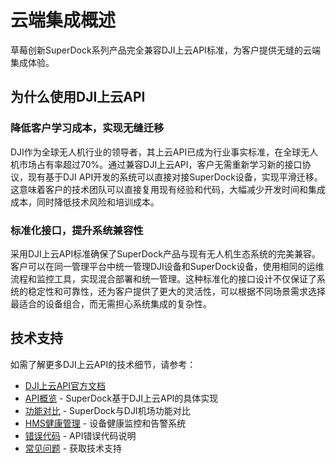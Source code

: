# 云端集成概述

草莓创新SuperDock系列产品完全兼容DJI上云API标准，为客户提供无缝的云端集成体验。

## 为什么使用DJI上云API

### 降低客户学习成本，实现无缝迁移

DJI作为全球无人机行业的领导者，其上云API已成为行业事实标准，在全球无人机市场占有率超过70%。通过兼容DJI上云API，客户无需重新学习新的接口协议，现有基于DJI API开发的系统可以直接对接SuperDock设备，实现平滑迁移。这意味着客户的技术团队可以直接复用现有经验和代码，大幅减少开发时间和集成成本，同时降低技术风险和培训成本。

### 标准化接口，提升系统兼容性

采用DJI上云API标准确保了SuperDock产品与现有无人机生态系统的完美兼容。客户可以在同一管理平台中统一管理DJI设备和SuperDock设备，使用相同的运维流程和监控工具，实现混合部署和统一管理。这种标准化的接口设计不仅保证了系统的稳定性和可靠性，还为客户提供了更大的灵活性，可以根据不同场景需求选择最适合的设备组合，而无需担心系统集成的复杂性。

## 技术支持

如需了解更多DJI上云API的技术细节，请参考：

- [DJI上云API官方文档](https://developer.dji.com/doc/cloud-api-tutorial/cn/)
- [API概览](./overview) - SuperDock基于DJI上云API的具体实现
- [功能对比](./feature-comparison) - SuperDock与DJI机场功能对比
- [HMS健康管理](./hms) - 设备健康监控和告警系统
- [错误代码](./error-codes) - API错误代码说明
- [常见问题](../faq/index.md) - 获取技术支持
